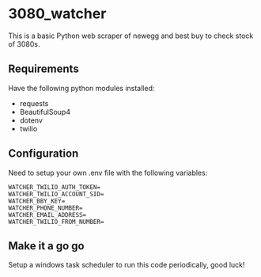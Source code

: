 # 3080_watcher

This is a basic Python web scraper of newegg and best buy to check stock of 3080s.

## Requirements

Have the following python modules installed: 
 - requests
 - BeautifulSoup4
 - dotenv
 - twilio

## Configuration

Need to setup your own .env file with the following variables: 

```shell
WATCHER_TWILIO_AUTH_TOKEN=
WATCHER_TWILIO_ACCOUNT_SID=
WATCHER_BBY_KEY=
WATCHER_PHONE_NUMBER=
WATCHER_EMAIL_ADDRESS=
WATCHER_TWILIO_FROM_NUMBER=
```

## Make it a go go
Setup a windows task scheduler to run this code periodically, good luck!
